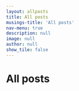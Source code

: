 ```yaml
---
layout: allposts
title: All posts
musings-title: 'All posts'
nav-menu: true
description: null
image: null
author: null
show_tile: false
---
```


<h1>All posts</h1>
